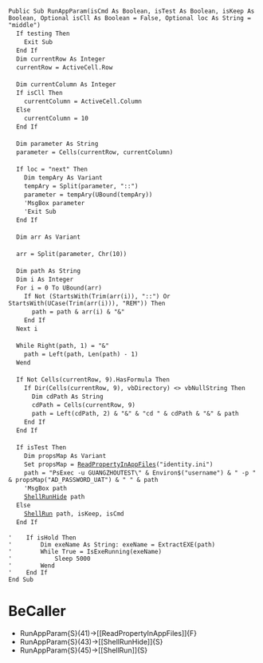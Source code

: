 &nbsp;  &nbsp;  &nbsp;  &nbsp;  
`Public Sub RunAppParam(isCmd As Boolean, isTest As Boolean, isKeep As Boolean, Optional isCll As Boolean = False, Optional loc As String = "middle")`  
&nbsp;&nbsp;&nbsp;&nbsp;`If testing Then`  
&nbsp;&nbsp;&nbsp;&nbsp;&nbsp;&nbsp;&nbsp;&nbsp;`Exit Sub`  
&nbsp;&nbsp;&nbsp;&nbsp;`End If`  
&nbsp;&nbsp;&nbsp;&nbsp;`Dim currentRow As Integer`  
&nbsp;&nbsp;&nbsp;&nbsp;`currentRow = ActiveCell.Row`  
&nbsp;  &nbsp;  &nbsp;  &nbsp;  
&nbsp;&nbsp;&nbsp;&nbsp;`Dim currentColumn As Integer`  
&nbsp;&nbsp;&nbsp;&nbsp;`If isCll Then`  
&nbsp;&nbsp;&nbsp;&nbsp;&nbsp;&nbsp;&nbsp;&nbsp;`currentColumn = ActiveCell.Column`  
&nbsp;&nbsp;&nbsp;&nbsp;`Else`  
&nbsp;&nbsp;&nbsp;&nbsp;&nbsp;&nbsp;&nbsp;&nbsp;`currentColumn = 10`  
&nbsp;&nbsp;&nbsp;&nbsp;`End If`  
&nbsp;  &nbsp;  &nbsp;  &nbsp;  
&nbsp;&nbsp;&nbsp;&nbsp;`Dim parameter As String`  
&nbsp;&nbsp;&nbsp;&nbsp;`parameter = Cells(currentRow, currentColumn)`  
&nbsp;  &nbsp;  &nbsp;  &nbsp;  
&nbsp;&nbsp;&nbsp;&nbsp;`If loc = "next" Then`  
&nbsp;&nbsp;&nbsp;&nbsp;&nbsp;&nbsp;&nbsp;&nbsp;`Dim tempAry As Variant`  
&nbsp;&nbsp;&nbsp;&nbsp;&nbsp;&nbsp;&nbsp;&nbsp;`tempAry = Split(parameter, "::")`  
&nbsp;&nbsp;&nbsp;&nbsp;&nbsp;&nbsp;&nbsp;&nbsp;`parameter = tempAry(UBound(tempAry))`  
&nbsp;&nbsp;&nbsp;&nbsp;&nbsp;&nbsp;&nbsp;&nbsp;`'MsgBox parameter`  
&nbsp;&nbsp;&nbsp;&nbsp;&nbsp;&nbsp;&nbsp;&nbsp;`'Exit Sub`  
&nbsp;&nbsp;&nbsp;&nbsp;`End If`  
&nbsp;  &nbsp;  &nbsp;  &nbsp;  
&nbsp;&nbsp;&nbsp;&nbsp;`Dim arr As Variant`  
&nbsp;  &nbsp;  &nbsp;  &nbsp;  
&nbsp;&nbsp;&nbsp;&nbsp;`arr = Split(parameter, Chr(10))`  
&nbsp;  &nbsp;  &nbsp;  &nbsp;  
&nbsp;&nbsp;&nbsp;&nbsp;`Dim path As String`  
&nbsp;&nbsp;&nbsp;&nbsp;`Dim i As Integer`  
&nbsp;&nbsp;&nbsp;&nbsp;`For i = 0 To UBound(arr)`  
&nbsp;&nbsp;&nbsp;&nbsp;&nbsp;&nbsp;&nbsp;&nbsp;`If Not (StartsWith(Trim(arr(i)), "::") Or StartsWith(UCase(Trim(arr(i))), "REM")) Then`  
&nbsp;&nbsp;&nbsp;&nbsp;&nbsp;&nbsp;&nbsp;&nbsp;&nbsp;&nbsp;&nbsp;&nbsp;`path = path & arr(i) & "&"`  
&nbsp;&nbsp;&nbsp;&nbsp;&nbsp;&nbsp;&nbsp;&nbsp;`End If`  
&nbsp;&nbsp;&nbsp;&nbsp;`Next i`  
&nbsp;  &nbsp;  &nbsp;  &nbsp;  
&nbsp;&nbsp;&nbsp;&nbsp;`While Right(path, 1) = "&"`  
&nbsp;&nbsp;&nbsp;&nbsp;&nbsp;&nbsp;&nbsp;&nbsp;`path = Left(path, Len(path) - 1)`  
&nbsp;&nbsp;&nbsp;&nbsp;`Wend`  
&nbsp;  &nbsp;  &nbsp;  &nbsp;  
&nbsp;&nbsp;&nbsp;&nbsp;`If Not Cells(currentRow, 9).HasFormula Then`  
&nbsp;&nbsp;&nbsp;&nbsp;&nbsp;&nbsp;&nbsp;&nbsp;`If Dir(Cells(currentRow, 9), vbDirectory) <> vbNullString Then`  
&nbsp;&nbsp;&nbsp;&nbsp;&nbsp;&nbsp;&nbsp;&nbsp;&nbsp;&nbsp;&nbsp;&nbsp;`Dim cdPath As String`  
&nbsp;&nbsp;&nbsp;&nbsp;&nbsp;&nbsp;&nbsp;&nbsp;&nbsp;&nbsp;&nbsp;&nbsp;`cdPath = Cells(currentRow, 9)`  
&nbsp;&nbsp;&nbsp;&nbsp;&nbsp;&nbsp;&nbsp;&nbsp;&nbsp;&nbsp;&nbsp;&nbsp;`path = Left(cdPath, 2) & "&" & "cd " & cdPath & "&" & path`  
&nbsp;&nbsp;&nbsp;&nbsp;&nbsp;&nbsp;&nbsp;&nbsp;`End If`  
&nbsp;&nbsp;&nbsp;&nbsp;`End If`  
&nbsp;  &nbsp;  &nbsp;  &nbsp;  
&nbsp;&nbsp;&nbsp;&nbsp;`If isTest Then`  
&nbsp;&nbsp;&nbsp;&nbsp;&nbsp;&nbsp;&nbsp;&nbsp;`Dim propsMap As Variant`  
&nbsp;&nbsp;&nbsp;&nbsp;&nbsp;&nbsp;&nbsp;&nbsp;`Set propsMap = `[`ReadPropertyInAppFiles`](ReadPropertyInAppFiles)`("identity.ini")`  
&nbsp;&nbsp;&nbsp;&nbsp;&nbsp;&nbsp;&nbsp;&nbsp;`path = "PsExec -u GUANGZHOUTEST\" & Environ$("username") & " -p " & propsMap("AD_PASSWORD_UAT") & " " & path`  
&nbsp;&nbsp;&nbsp;&nbsp;&nbsp;&nbsp;&nbsp;&nbsp;`'MsgBox path`  
&nbsp;&nbsp;&nbsp;&nbsp;&nbsp;&nbsp;&nbsp;&nbsp;[`ShellRunHide`](ShellRunHide)` path`  
&nbsp;&nbsp;&nbsp;&nbsp;`Else`  
&nbsp;&nbsp;&nbsp;&nbsp;&nbsp;&nbsp;&nbsp;&nbsp;[`ShellRun`](ShellRun)` path, isKeep, isCmd`  
&nbsp;&nbsp;&nbsp;&nbsp;`End If`  
&nbsp;  &nbsp;  &nbsp;  &nbsp;  
`'    If isHold Then`  
`'        Dim exeName As String: exeName = ExtractEXE(path)`  
`'        While True = IsExeRunning(exeName)`  
`'            Sleep 5000`  
`'        Wend`  
`'    End If`  
`End Sub`  


# BeCaller
- RunAppParam{S}(41)->[[ReadPropertyInAppFiles]]{F}
- RunAppParam{S}(43)->[[ShellRunHide]]{S}
- RunAppParam{S}(45)->[[ShellRun]]{S}

